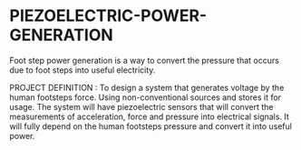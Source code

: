 # PIEZOELECTRIC-POWER-GENERATION
Foot step power generation is a way to convert the pressure that occurs due to foot steps into useful electricity.

PROJECT DEFINITION : 
To design a system that generates voltage by the human footsteps force. Using non-conventional sources and stores it for usage. The system will have piezoelectric sensors that will convert the measurements of acceleration, force and pressure into electrical signals. It will fully depend on the human footsteps pressure and convert it into useful power.

